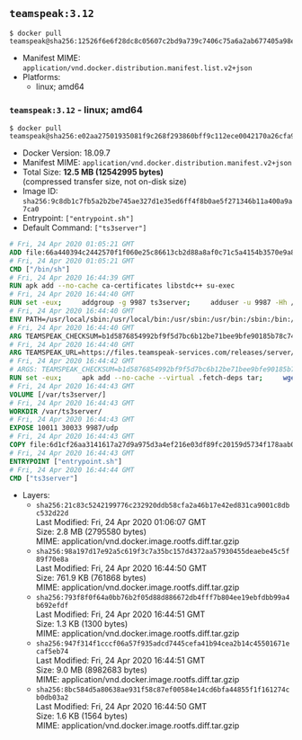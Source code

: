 ## `teamspeak:3.12`

```console
$ docker pull teamspeak@sha256:12526f6e6f28dc8c05607c2bd9a739c7406c75a6a2ab677405a98ef7d63d5278
```

-	Manifest MIME: `application/vnd.docker.distribution.manifest.list.v2+json`
-	Platforms:
	-	linux; amd64

### `teamspeak:3.12` - linux; amd64

```console
$ docker pull teamspeak@sha256:e02aa27501935081f9c268f293860bff9c112ece0042170a26cfa93251dcce20
```

-	Docker Version: 18.09.7
-	Manifest MIME: `application/vnd.docker.distribution.manifest.v2+json`
-	Total Size: **12.5 MB (12542995 bytes)**  
	(compressed transfer size, not on-disk size)
-	Image ID: `sha256:9c8db1c7fb5a2b2be745ae327d1e35ed6ff4f8b0ae5f271346b11a400a9a7ca0`
-	Entrypoint: `["entrypoint.sh"]`
-	Default Command: `["ts3server"]`

```dockerfile
# Fri, 24 Apr 2020 01:05:21 GMT
ADD file:66a440394c2442570f1f060e25c86613cb2d88a8af0c71c5a4154b3570e9a805 in / 
# Fri, 24 Apr 2020 01:05:21 GMT
CMD ["/bin/sh"]
# Fri, 24 Apr 2020 16:44:39 GMT
RUN apk add --no-cache ca-certificates libstdc++ su-exec
# Fri, 24 Apr 2020 16:44:40 GMT
RUN set -eux;     addgroup -g 9987 ts3server;     adduser -u 9987 -Hh /var/ts3server -G ts3server -s /sbin/nologin -D ts3server;     install -d -o ts3server -g ts3server -m 775 /var/ts3server /var/run/ts3server /opt/ts3server
# Fri, 24 Apr 2020 16:44:40 GMT
ENV PATH=/usr/local/sbin:/usr/local/bin:/usr/sbin:/usr/bin:/sbin:/bin:/opt/ts3server
# Fri, 24 Apr 2020 16:44:40 GMT
ARG TEAMSPEAK_CHECKSUM=b1d5876854992bf9f5d7bc6b12be71bee9bfe90185b78c74bc50ed5a02f360a2
# Fri, 24 Apr 2020 16:44:40 GMT
ARG TEAMSPEAK_URL=https://files.teamspeak-services.com/releases/server/3.12.1/teamspeak3-server_linux_alpine-3.12.1.tar.bz2
# Fri, 24 Apr 2020 16:44:42 GMT
# ARGS: TEAMSPEAK_CHECKSUM=b1d5876854992bf9f5d7bc6b12be71bee9bfe90185b78c74bc50ed5a02f360a2 TEAMSPEAK_URL=https://files.teamspeak-services.com/releases/server/3.12.1/teamspeak3-server_linux_alpine-3.12.1.tar.bz2
RUN set -eux;     apk add --no-cache --virtual .fetch-deps tar;     wget "${TEAMSPEAK_URL}" -O server.tar.bz2;     echo "${TEAMSPEAK_CHECKSUM} *server.tar.bz2" | sha256sum -c -;     mkdir -p /opt/ts3server;     tar -xf server.tar.bz2 --strip-components=1 -C /opt/ts3server;     rm server.tar.bz2;     apk del .fetch-deps;     mv /opt/ts3server/*.so /opt/ts3server/redist/* /usr/local/lib;     ldconfig /usr/local/lib
# Fri, 24 Apr 2020 16:44:43 GMT
VOLUME [/var/ts3server/]
# Fri, 24 Apr 2020 16:44:43 GMT
WORKDIR /var/ts3server/
# Fri, 24 Apr 2020 16:44:43 GMT
EXPOSE 10011 30033 9987/udp
# Fri, 24 Apr 2020 16:44:43 GMT
COPY file:6d1cf26aa3141617a27d9a975d3a4ef216e03df89fc20159d5734f178aab0e88 in /opt/ts3server 
# Fri, 24 Apr 2020 16:44:43 GMT
ENTRYPOINT ["entrypoint.sh"]
# Fri, 24 Apr 2020 16:44:44 GMT
CMD ["ts3server"]
```

-	Layers:
	-	`sha256:21c83c5242199776c232920ddb58cfa2a46b17e42ed831ca9001c8dbc532d22d`  
		Last Modified: Fri, 24 Apr 2020 01:06:07 GMT  
		Size: 2.8 MB (2795580 bytes)  
		MIME: application/vnd.docker.image.rootfs.diff.tar.gzip
	-	`sha256:98a197d17e92a5c619f3c7a35bc157d4372aa57930455deaebe45c5f89f70e8a`  
		Last Modified: Fri, 24 Apr 2020 16:44:50 GMT  
		Size: 761.9 KB (761868 bytes)  
		MIME: application/vnd.docker.image.rootfs.diff.tar.gzip
	-	`sha256:793f8f0f64a0bb76b2f05d88d886672db4fff7b804ee19ebfdbb99a4b692efdf`  
		Last Modified: Fri, 24 Apr 2020 16:44:51 GMT  
		Size: 1.3 KB (1300 bytes)  
		MIME: application/vnd.docker.image.rootfs.diff.tar.gzip
	-	`sha256:947f314f1cccf06a57f935adcd7445cefa41b94cea2b14c45501671ecaf5eb74`  
		Last Modified: Fri, 24 Apr 2020 16:44:51 GMT  
		Size: 9.0 MB (8982683 bytes)  
		MIME: application/vnd.docker.image.rootfs.diff.tar.gzip
	-	`sha256:8bc584d5a80638ae931f58c87ef00584e14cd6bfa44855f1f161274cb0db03a2`  
		Last Modified: Fri, 24 Apr 2020 16:44:50 GMT  
		Size: 1.6 KB (1564 bytes)  
		MIME: application/vnd.docker.image.rootfs.diff.tar.gzip
